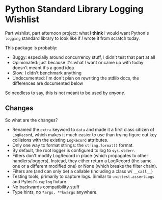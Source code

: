 # Python Standard Library Logging Wishlist

Part wishlist, part afternoon project: what I **think** I would want Python's `logging` standard library to look like if _I_ wrote it from scratch today.

This package is probably:

- Buggy: especially around concurrency stuff, I didn't test that part at all
- Opinionated: just because it's what I want or came up with today doesn't meant it's a good idea
- Slow: I didn't benchmark anything
- Undocumented: I'm don't plan on rewriting the stdlib docs, the differences are documented below

So needless to say, this is not meant to be used by _anyone_.

## Changes

So what are the changes?

- Renamed the `extra` keyword to `data` and made it a first class citizen of `LogRecord`, which makes it much easier to use than trying figure out key collisions with the existing `LogRecord` attributes.
- Only one way to format strings: the `string.format()` format.
- By default, the root logger is configured to log to `sys.stderr`.
- Filters don't modify LogRecord in place (which propagates to other handlers/loggers). Instead, they either return a LogRecord (the same one or a different modified one) or None (which breaks the filter chain).
- Filters are (and can only be) a callable (including a class w/ `__call__`)
- Testing tools, primarily to capture logs. Similar to `unittest.assertLogs` and Pytest's `caplog` fixture.
- No backwards compatibility stuff
- Type hints, no `*args, **kwargs` anywhere.
